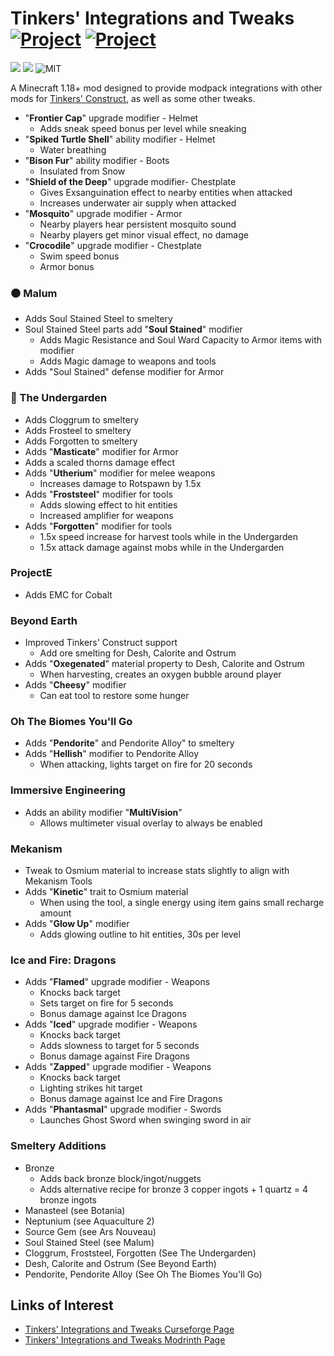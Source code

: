 # Tinkers' Integrations and Tweaks [![Project](http://cf.way2muchnoise.eu/full_602680_downloads.svg)](https://www.curseforge.com/minecraft/mc-mods/tcintegrations) [![Project](https://modrinth.roughness.technology/full_tcintegrations_downloads.svg)](https://modrinth.com/mod/tcintegrations)
[![](https://modrinth.roughness.technology/versions/tcintegrations.svg)](https://modrinth.com/mod/tcintegrations/versions)
[![](https://img.shields.io/badge/Forge-39.0+-green.svg?longCache=true&style=flat)](https://legacy.curseforge.com/minecraft/mc-mods/tcintegrations/files)
![MIT](https://img.shields.io/badge/license-MIT-blue.svg?longCache=true&style=flat)

A Minecraft 1.18+ mod designed to provide modpack integrations with other mods for
[Tinkers' Construct](https://github.com/SlimeKnights/TinkersConstruct), as well as some other tweaks.

 * "**Frontier Cap**" upgrade modifier - Helmet
   * Adds sneak speed bonus per level while sneaking
 * "**Spiked Turtle Shell**" ability modifier - Helmet
   * Water breathing
 * "**Bison Fur**" ability modifier - Boots
   * Insulated from Snow
 * "**Shield of the Deep**" upgrade modifier- Chestplate
   * Gives Exsanguination effect to nearby entities when attacked
   * Increases underwater air supply when attacked
 * "**Mosquito**" upgrade modifier - Armor
   * Nearby players hear persistent mosquito sound
   * Nearby players get minor visual effect, no damage
 * "**Crocodile**" upgrade modifier - Chestplate
   * Swim speed bonus
   * Armor bonus
### ⚫ Malum
 * Adds Soul Stained Steel to smeltery
 * Soul Stained Steel parts add "**Soul Stained**" modifier
   * Adds Magic Resistance and Soul Ward Capacity to Armor items with modifier
   * Adds Magic damage to weapons and tools
 * Adds "Soul Stained" defense modifier for Armor
### 🔴 The Undergarden
 * Adds Cloggrum to smeltery
 * Adds Frosteel to smeltery
 * Adds Forgotten to smeltery
 * Adds "**Masticate**" modifier for Armor
  * Adds a scaled thorns damage effect
 * Adds "**Utherium**" modifier for melee weapons
   * Increases damage to Rotspawn by 1.5x
 * Adds "**Froststeel**" modifier for tools
   * Adds slowing effect to hit entities
   * Increased amplifier for weapons
 * Adds "**Forgotten**" modifier for tools
   * 1.5x speed increase for harvest tools while in the Undergarden
   * 1.5x attack damage against mobs while in the Undergarden
### ProjectE
 * Adds EMC for Cobalt
### Beyond Earth
 * Improved Tinkers' Construct support
   * Add ore smelting for Desh, Calorite and Ostrum
 * Adds "**Oxegenated**" material property to Desh, Calorite and Ostrum
   * When harvesting, creates an oxygen bubble around player
 * Adds "**Cheesy**" modifier
   * Can eat tool to restore some hunger
### Oh The Biomes You'll Go
 * Adds "**Pendorite**" and Pendorite Alloy" to smeltery
 * Adds "**Hellish**" modifier to Pendorite Alloy
   * When attacking, lights target on fire for 20 seconds
### Immersive Engineering
 * Adds an ability modifier "**MultiVision**"
   * Allows multimeter visual overlay to always be enabled
### Mekanism
 * Tweak to Osmium material to increase stats slightly to align with Mekanism Tools
 * Adds "**Kinetic**" trait to Osmium material
   * When using the tool, a single energy using item gains small recharge amount
 * Adds "**Glow Up**" modifier
   * Adds glowing outline to hit entities, 30s per level
### Ice and Fire: Dragons
 * Adds "**Flamed**" upgrade modifier - Weapons
   * Knocks back target
   * Sets target on fire for 5 seconds
   * Bonus damage against Ice Dragons
 * Adds "**Iced**" upgrade modifier - Weapons
   * Knocks back target
   * Adds slowness to target for 5 seconds
   * Bonus damage against Fire Dragons
 * Adds "**Zapped**" upgrade modifier - Weapons
   * Knocks back target
   * Lighting strikes hit target
   * Bonus damage against Ice and Fire Dragons
 * Adds "**Phantasmal**" upgrade modifier - Swords
   * Launches Ghost Sword when swinging sword in air
### Smeltery Additions
 * Bronze
   * Adds back bronze block/ingot/nuggets
   * Adds alternative recipe for bronze 3 copper ingots + 1 quartz = 4 bronze ingots
 * Manasteel (see Botania)
 * Neptunium (see Aquaculture 2)
 * Source Gem (see Ars Nouveau)
 * Soul Stained Steel (see Malum)
 * Cloggrum, Froststeel, Forgotten (See The Undergarden)
 * Desh, Calorite and Ostrum (See Beyond Earth)
 * Pendorite, Pendorite Alloy (See Oh The Biomes You'll Go)

## Links of Interest

+ [Tinkers' Integrations and Tweaks Curseforge Page](https://www.curseforge.com/minecraft/mc-mods/tcintegrations)
+ [Tinkers' Integrations and Tweaks Modrinth Page](https://modrinth.com/mod/tcintegrations)
